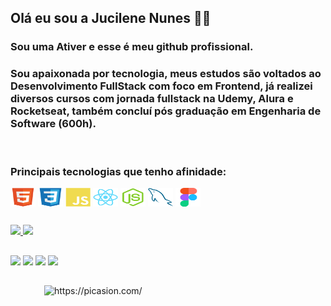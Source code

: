 ## Olá eu sou a Jucilene Nunes 👋🍀
### Sou uma Ativer e esse é meu github profissional.
<div>
     <h3>Sou apaixonada por tecnologia, meus estudos são voltados ao Desenvolvimento FullStack com foco em Frontend, já realizei diversos cursos com jornada fullstack na Udemy, Alura e Rocketseat, também concluí pós graduação em Engenharia de Software (600h).</h3>
<div>
<div style="display: inline_block"><br>
 
  ### Principais tecnologias que tenho afinidade:
  <img align="center" alt="Ju-HTML" height="30" width="40" src="https://raw.githubusercontent.com/devicons/devicon/master/icons/html5/html5-original.svg">
  <img align="center" alt="Ju-CSS" height="30" width="40" src="https://raw.githubusercontent.com/devicons/devicon/master/icons/css3/css3-original.svg">
  <img align="center" alt="Ju-Js" height="30" width="40" src="https://raw.githubusercontent.com/devicons/devicon/master/icons/javascript/javascript-plain.svg">  
  <img align="center" alt="Ju-React" CA height="30" width="40" src="https://raw.githubusercontent.com/devicons/devicon/master/icons/react/react-original.svg">
  <img align="center" alt="Ju-Node" height="30" width="40" src="https://github.com/devicons/devicon/blob/master/icons/nodejs/nodejs-original.svg">
  <img align="center" alt="Ju-mysql" CA height="30" width="40" src="https://raw.githubusercontent.com/devicons/devicon/master/icons/mysql/mysql-original.svg">
  <img align="center" alt="Ju-Figma" CA height="30" width="40" src="https://raw.githubusercontent.com/devicons/devicon/master/icons/figma/figma-original.svg">
</div>

##

  <a href="https://github.com/jucilenenunes">
  <img height="160em" src="https://github-readme-stats.vercel.app/api?username=jucilenesilva&show_icons=true&theme=dracula&include_all_commits=true&count_private=true"/>
  <img height="160em" src="https://github-readme-stats.vercel.app/api/top-langs/?username=jucilenesilva&layout=compact&langs_count=7&theme=dracula"/>
</div>
  
  ##
 
<div> 
  <a href="https://www.youtube.com/channel/UChuSWcXvns003Ms15Q9mNdA" target="_blank"><img src="https://img.shields.io/badge/YouTube-FF0000?style=for-the-badge&logo=youtube&logoColor=white" target="_blank"></a>
  <a href="https://www.instagram.com/jucilenenunes10/" target="_blank"><img src="https://img.shields.io/badge/-Instagram-%23E4405F?style=for-the-badge&logo=instagram&logoColor=white" target="_blank"></a>
  <a href="https://www.linkedin.com/in/jucilene-nunes-485650212" target="_blank"><img src="https://img.shields.io/badge/-LinkedIn-%230077B5?style=for-the-badge&logo=linkedin&logoColor=white" target="_blank"></a>
  <a href="https://api.whatsapp.com/send?phone=5511967705101" target="_blank"><img src="https://img.shields.io/badge/WhatsApp-25D366?style=for-the-badge&logo=whatsapp&logoColor=white" target="_blank"></a>
 </div>    
     
  ##
     
 <div>    
    <a href="https://picasion.com/"><img src="https://i.picasion.com/pic91/f66b6756cc5c1b24767132d2127faeba.gif" img align="right" width="450" height="450" border="0"  alt="https://picasion.com/" /></a><br /><a href="https://picasion.com/"></a>
 </div>    
